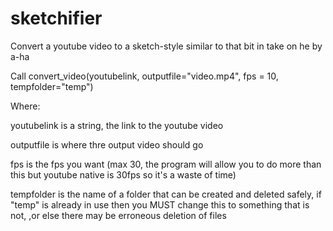 # sketchifier
Convert a youtube video to a sketch-style similar to that bit in take on he by a-ha

Call convert_video(youtubelink, outputfile="video.mp4", fps = 10, tempfolder="temp")

Where:

youtubelink is a string, the link to the youtube video

outputfile is where thre output video should go

fps is the fps you want (max 30, the program will allow you to do more than this but youtube native is 30fps so it's a waste of time)

tempfolder is the name of a folder that can be created and deleted safely, if "temp" is already in use then you MUST change this to something that is not, ,or else there may be erroneous deletion of files
